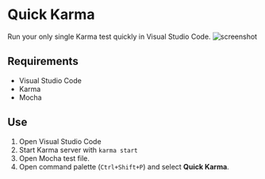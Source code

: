 # Quick Karma

Run your only single Karma test quickly in Visual Studio Code.
![screenshot](https://raw.githubusercontent.com/wiki/black-trooper/quick-karma/screenshot.gif)

## Requirements

- Visual Studio Code
- Karma
- Mocha

## Use

1. Open Visual Studio Code
1. Start Karma server with `karma start`
1. Open Mocha test file.
1. Open command palette (`Ctrl+Shift+P`) and select **Quick Karma**.